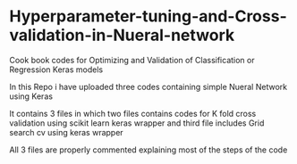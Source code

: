 # Hyperparameter-tuning-and-Cross-validation-in-Nueral-network
Cook book codes for Optimizing and Validation of Classification or Regression Keras models

In this Repo i have uploaded three codes containing simple Nueral Network using Keras

It contains 3 files in which two files contains codes for K fold cross validation using scikit learn keras wrapper and third file
includes Grid search cv using keras wrapper

All 3 files are properly commented explaining most of the steps of the code

